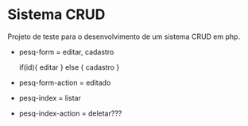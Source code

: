 Sistema CRUD
===

Projeto de teste para o desenvolvimento de um sistema CRUD em php.


* pesq-form = editar, cadastro

    if(id){
        editar
    } else {
        cadastro
    }

* pesq-form-action = editado
* pesq-index = listar
* pesq-index-action = deletar???
